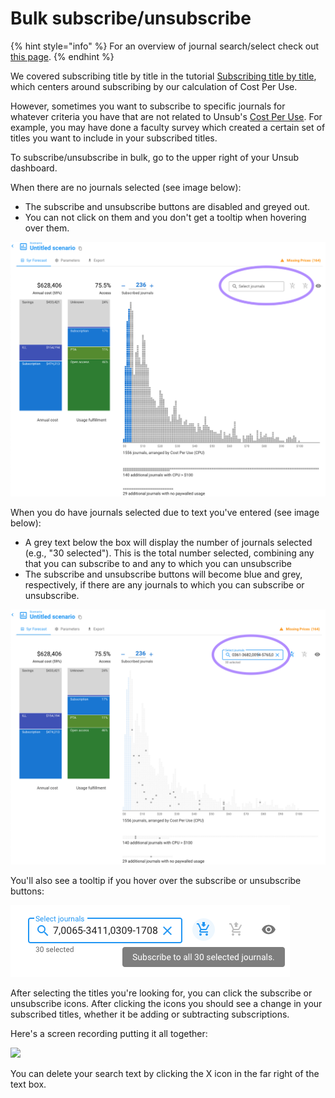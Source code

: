 # Bulk subscribe/unsubscribe

{% hint style="info" %}
For an overview of journal search/select check out [this page](select-journals.md).
{% endhint %}

We covered subscribing title by title in the tutorial [Subscribing title by title](../tutorials/subscribing-title-by-title.md), which centers around subscribing by our calculation of Cost Per Use.&#x20;

However, sometimes you want to subscribe to specific journals for whatever criteria you have that are not related to Unsub's [Cost Per Use](../reference/cost-per-use-cpu.md). For example, you may have done a faculty survey which created a certain set of titles you want to include in your subscribed titles.&#x20;

To subscribe/unsubscribe in bulk, go to the upper right of your Unsub dashboard.&#x20;

When there are no journals selected (see image below):&#x20;

* The subscribe and unsubscribe buttons are disabled and greyed out.&#x20;
* You can not click on them and you don't get a tooltip when hovering over them.&#x20;

![Unsub dashboard when no journals are selected](../.gitbook/assets/search-box-empty.png)

When you do have journals selected due to text you've entered (see image below):&#x20;

* A grey text below the box will display the number of journals selected (e.g., "30 selected"). This is the total number selected, combining any that you can subscribe to and any to which you can unsubscribe&#x20;
* The subscribe and unsubscribe buttons will become blue and grey, respectively, if there are any journals to which you can subscribe or unsubscribe.&#x20;

![Example of what the dashboard looks like when input text selects a subset of journals in your dashboard.](../.gitbook/assets/search-select-box.png)

You'll also see a tooltip if you hover over the subscribe or unsubscribe buttons:

![Tooltip shown on hover over subscribe button: "Subscribe to all 30 selected journals".](../.gitbook/assets/search-box-tooltip-subscribe.png)



After selecting the titles you're looking for, you can click the subscribe or unsubscribe icons. After clicking the icons you should see a change in your subscribed titles, whether it be adding or subtracting subscriptions.



Here's a screen recording putting it all together:

![](https://i.imgur.com/27zWND6.gif)



You can delete your search text by clicking the X icon in the far right of the text box.
